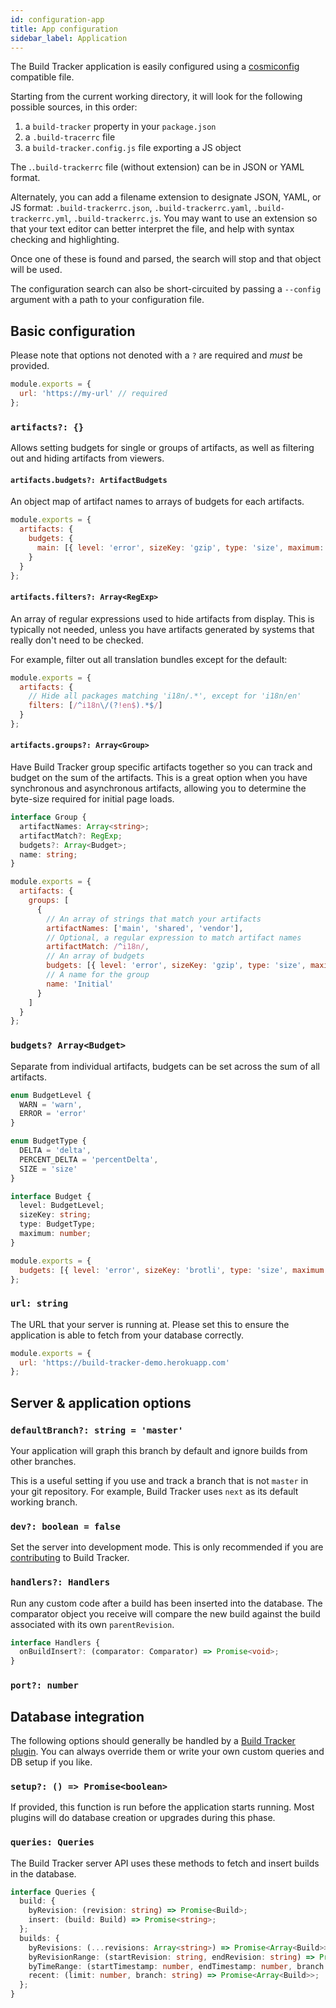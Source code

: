 ```yaml
---
id: configuration-app
title: App configuration
sidebar_label: Application
---
```


The Build Tracker application is easily configured using a [cosmiconfig](https://github.com/davidtheclark/cosmiconfig) compatible file.

Starting from the current working directory, it will look for the following possible sources, in this order:

1. a `build-tracker` property in your `package.json`
2. a `.build-tracerrc` file
3. a `build-tracker.config.js` file exporting a JS object

The .`.build-trackerrc` file (without extension) can be in JSON or YAML format.

Alternately, you can add a filename extension to designate JSON, YAML, or JS format: `.build-trackerrc.json`, `.build-trackerrc.yaml`, `.build-trackerrc.yml`, `.build-trackerrc.js`. You may want to use an extension so that your text editor can better interpret the file, and help with syntax checking and highlighting.

Once one of these is found and parsed, the search will stop and that object will be used.

The configuration search can also be short-circuited by passing a `--config` argument with a path to your configuration file.

## Basic configuration

Please note that options not denoted with a `?` are required and _must_ be provided.

```js
module.exports = {
  url: 'https://my-url' // required
};
```

### `artifacts?: {}`

Allows setting budgets for single or groups of artifacts, as well as filtering out and hiding artifacts from viewers.

#### `artifacts.budgets?: ArtifactBudgets`

An object map of artifact names to arrays of budgets for each artifacts.

```js
module.exports = {
  artifacts: {
    budgets: {
      main: [{ level: 'error', sizeKey: 'gzip', type: 'size', maximum: 150000 }]
    }
  }
};
```

#### `artifacts.filters?: Array<RegExp>`

An array of regular expressions used to hide artifacts from display. This is typically not needed, unless you have artifacts generated by systems that really don't need to be checked.

For example, filter out all translation bundles except for the default:

```js
module.exports = {
  artifacts: {
    // Hide all packages matching 'i18n/.*', except for 'i18n/en'
    filters: [/^i18n\/(?!en$).*$/]
  }
};
```

#### `artifacts.groups?: Array<Group>`

Have Build Tracker group specific artifacts together so you can track and budget on the sum of the artifacts. This is a great option when you have synchronous and asynchronous artifacts, allowing you to determine the byte-size required for initial page loads.

```ts
interface Group {
  artifactNames: Array<string>;
  artifactMatch?: RegExp;
  budgets?: Array<Budget>;
  name: string;
}
```

```js
module.exports = {
  artifacts: {
    groups: [
      {
        // An array of strings that match your artifacts
        artifactNames: ['main', 'shared', 'vendor'],
        // Optional, a regular expression to match artifact names
        artifactMatch: /^i18n/,
        // An array of budgets
        budgets: [{ level: 'error', sizeKey: 'gzip', type: 'size', maximum: 150000 }],
        // A name for the group
        name: 'Initial'
      }
    ]
  }
};
```

### `budgets? Array<Budget>`

Separate from individual artifacts, budgets can be set across the sum of all artifacts.

```ts
enum BudgetLevel {
  WARN = 'warn',
  ERROR = 'error'
}

enum BudgetType {
  DELTA = 'delta',
  PERCENT_DELTA = 'percentDelta',
  SIZE = 'size'
}

interface Budget {
  level: BudgetLevel;
  sizeKey: string;
  type: BudgetType;
  maximum: number;
}
```

```js
module.exports = {
  budgets: [{ level: 'error', sizeKey: 'brotli', type: 'size', maximum: 1000000 }]
};
```

### `url: string`

The URL that your server is running at. Please set this to ensure the application is able to fetch from your database correctly.

```js
module.exports = {
  url: 'https://build-tracker-demo.herokuapp.com'
};
```

## Server & application options

### `defaultBranch?: string = 'master'`

Your application will graph this branch by default and ignore builds from other branches.

This is a useful setting if you use and track a branch that is not `master` in your git repository. For example, Build Tracker uses `next` as its default working branch.

### `dev?: boolean = false`

Set the server into development mode. This is only recommended if you are [contributing](/docs/contributing) to Build Tracker.

### `handlers?: Handlers`

Run any custom code after a build has been inserted into the database. The comparator object you receive will compare the new build against the build associated with its own `parentRevision`.

```ts
interface Handlers {
  onBuildInsert?: (comparator: Comparator) => Promise<void>;
}
```

### `port?: number`

## Database integration

The following options should generally be handled by a [Build Tracker plugin](/docs/plugins). You can always override them or write your own custom queries and DB setup if you like.

### `setup?: () => Promise<boolean>`

If provided, this function is run before the application starts running. Most plugins will do database creation or upgrades during this phase.

### `queries: Queries`

The Build Tracker server API uses these methods to fetch and insert builds in the database.

```ts
interface Queries {
  build: {
    byRevision: (revision: string) => Promise<Build>;
    insert: (build: Build) => Promise<string>;
  };
  builds: {
    byRevisions: (...revisions: Array<string>) => Promise<Array<Build>>;
    byRevisionRange: (startRevision: string, endRevision: string) => Promise<Array<Build>>;
    byTimeRange: (startTimestamp: number, endTimestamp: number, branch: string) => Promise<Array<Build>>;
    recent: (limit: number, branch: string) => Promise<Array<Build>>;
  };
}
```
